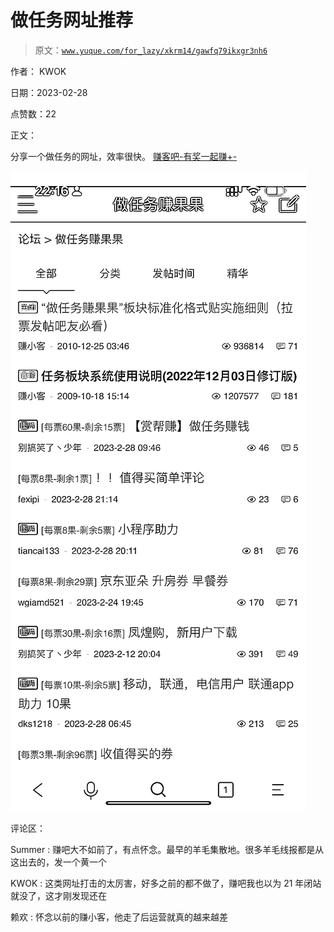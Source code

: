 # 做任务网址推荐

> 原文：[`www.yuque.com/for_lazy/xkrm14/gawfq79ikxgr3nh6`](https://www.yuque.com/for_lazy/xkrm14/gawfq79ikxgr3nh6)



作者： KWOK 

日期：2023-02-28 

点赞数：22 

正文： 

分享一个做任务的网址，效率很快。 [赚客吧-有奖一起赚+-](http://www.zuanke8.com/) 

![](img/75f7efdea7b9ff84e73401630c006022.png)  

评论区： 

Summer : 赚吧大不如前了，有点怀念。最早的羊毛集散地。很多羊毛线报都是从这出去的，发一个黄一个 

KWOK : 这类网址打击的太厉害，好多之前的都不做了，赚吧我也以为 21 年闭站就没了，这才刚发现还在 

赖欢 : 怀念以前的赚小客，他走了后运营就真的越来越差 

